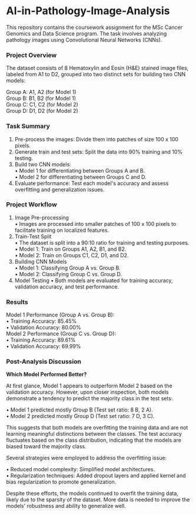 # AI-in-Pathology-Image-Analysis

This repository contains the coursework assignment for the MSc Cancer Genomics and Data Science program. The task involves analyzing pathology images using Convolutional Neural Networks (CNNs).  

### Project Overview  

The dataset consists of 8 Hematoxylin and Eosin (H&E) stained image files, labeled from A1 to D2, grouped into two distinct sets for building two CNN models:  

Group A: A1, A2 (for Model 1)  
Group B: B1, B2 (for Model 1)  
Group C: C1, C2 (for Model 2)  
Group D: D1, D2 (for Model 2)  


### Task Summary  

1) Pre-process the images: Divide them into patches of size 100 x 100 pixels.  
2) Generate train and test sets: Split the data into 90% training and 10% testing.  
3) Build two CNN models:  
   • Model 1 for differentiating between Groups A and B.  
   • Model 2 for differentiating between Groups C and D.  
4) Evaluate performance: Test each model's accuracy and assess overfitting and generalization issues.  


### Project Workflow  

1) Image Pre-processing  
   • Images are processed into smaller patches of 100 x 100 pixels to facilitate training on localized features.  
2) Train-Test Split  
   • The dataset is split into a 90:10 ratio for training and testing purposes.  
     • Model 1: Train on Groups A1, A2, B1, and B2.      
     • Model 2: Train on Groups C1, C2, D1, and D2.    
3) Building CNN Models  
   • Model 1: Classifying Group A vs. Group B.  
   • Model 2: Classifying Group C vs. Group D.  
4) Model Testing
  • Both models are evaluated for training accuracy, validation accuracy, and test performance.  
  

### Results  
  
Model 1 Performance (Group A vs. Group B):  
• Training Accuracy: 85.45%  
• Validation Accuracy: 80.00%  
Model 2 Performance (Group C vs. Group D):  
• Training Accuracy: 89.61%  
• Validation Accuracy: 69.99%  
  
### Post-Analysis Discussion  
  
**Which Model Performed Better?**  

At first glance, Model 1 appears to outperform Model 2 based on the validation accuracy. However, upon closer inspection, both models demonstrate a tendency to predict the majority class in the test sets:  
  
• Model 1 predicted mostly Group B (Test set ratio: 8 B, 2 A).  
• Model 2 predicted mostly Group D (Test set ratio: 7 D, 3 C).  
  
This suggests that both models are overfitting the training data and are not learning meaningful distinctions between the classes. The test accuracy fluctuates based on the class distribution, indicating that the models are biased toward the majority class.  
  
Several strategies were employed to address the overfitting issue:  

• Reduced model complexity: Simplified model architectures.  
• Regularization techniques: Added dropout layers and applied kernel and bias regularization to promote generalization.  

Despite these efforts, the models continued to overfit the training data, likely due to the sparsity of the dataset. More data is needed to improve the models' robustness and ability to generalize well.  


